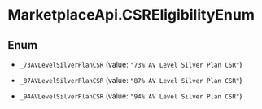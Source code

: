# MarketplaceApi.CSREligibilityEnum

## Enum


* `_73AVLevelSilverPlanCSR` (value: `"73% AV Level Silver Plan CSR"`)

* `_87AVLevelSilverPlanCSR` (value: `"87% AV Level Silver Plan CSR"`)

* `_94AVLevelSilverPlanCSR` (value: `"94% AV Level Silver Plan CSR"`)


